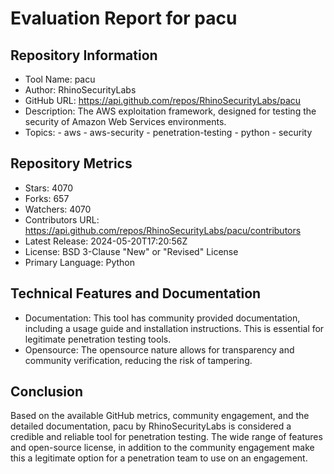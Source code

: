 # Evaluation Report for pacu

## Repository Information

* Tool Name: pacu
* Author: RhinoSecurityLabs
* GitHub URL: https://api.github.com/repos/RhinoSecurityLabs/pacu
* Description: The AWS exploitation framework, designed for testing the security of Amazon Web Services environments.
* Topics: 
      - aws
      - aws-security
      - penetration-testing
      - python
      - security
  
## Repository Metrics

* Stars: 4070
* Forks: 657
* Watchers: 4070
* Contributors URL: https://api.github.com/repos/RhinoSecurityLabs/pacu/contributors 
* Latest Release: 2024-05-20T17:20:56Z
* License: BSD 3-Clause "New" or "Revised" License
* Primary Language: Python

## Technical Features and Documentation

* Documentation: This tool has community provided documentation, including a usage guide and installation instructions. This is essential for legitimate penetration testing tools.
* Opensource: The opensource nature allows for transparency and community verification, reducing the risk of tampering.

## Conclusion

Based on the available GitHub metrics, community engagement, and the detailed documentation, pacu by RhinoSecurityLabs is considered a credible and reliable tool for penetration testing. The wide range of features and open-source license, in addition to the community engagement make this a legitimate option for a penetration team to use on an engagement.